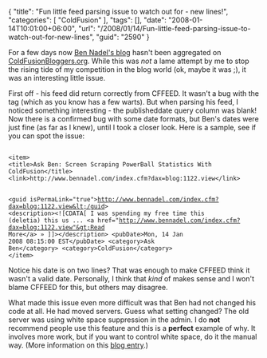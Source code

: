 {
	"title": "Fun little feed parsing issue to watch out for - new lines!",
	"categories": [
		"ColdFusion"
	],
	"tags": [],
	"date": "2008-01-14T10:01:00+06:00",
	"url": "/2008/01/14/Fun-little-feed-parsing-issue-to-watch-out-for-new-lines",
	"guid": "2590"
}

For a few days now <a href="http://www.bennadel.com/blog/recent-blog-entries.htm">Ben Nadel's blog</a> hasn't been aggregated on <a href="http://www.coldfusionbloggers.org">ColdFusionBloggers.org</a>. While this was <i>not</i> a lame attempt by me to stop the rising tide of my competition in the blog world (ok, maybe it was ;), it was an interesting little issue.
<!--more-->
First off - his feed did return correctly from CFFEED. It wasn't a bug with the tag (which as you know has a few warts). But when parsing his feed, I noticed something interesting - the publisheddate query column was blank! Now there is a confirmed bug with some date formats, but Ben's dates were just fine (as far as I knew), until I took a closer look. Here is a sample, see if you can spot the issue:

<code>
&lt;item&gt;
&lt;title&gt;Ask Ben: Screen Scraping PowerBall Statistics With ColdFusion&lt;/title&gt;
&lt;link&gt;http://www.bennadel.com/index.cfm?dax=blog:1122.view&lt;/link&gt;

&lt;guid isPermaLink="true"&gt;http://www.bennadel.com/index.cfm?dax=blog:1122.view&lt;/guid&gt;
&lt;description&gt;&lt;![CDATA[  I was spending my free time this (deletia) this us ...&nbsp;&lt;a href="http://www.bennadel.com/index.cfm?dax=blog:1122.view"&gt;Read More&lt;/a&gt;&nbsp;&raquo; ]]&gt;&lt;/description&gt;
&lt;pubDate&gt;Mon, 14 Jan 2008
08:15:00 EST&lt;/pubDate&gt;
&lt;category&gt;Ask Ben&lt;/category&gt;
&lt;category&gt;ColdFusion&lt;/category&gt;
&lt;/item&gt; 
</code>

Notice his date is on two lines? That was enough to make CFFEED think it wasn't a valid date. Personally, I think that <i>kind</i> of makes sense and I won't blame CFFEED for this, but others may disagree.

What made this issue even more difficult was that Ben had not changed his code at all. He had moved servers. Guess what setting changed? The old server was using white space suppression in the admin. I do <b>not</b> recommend people use this feature and this is a <b>perfect</b> example of why. It involves more work, but if you want to control white space, do it the manual way. (More information on this <a href="http://www.raymondcamden.com/index.cfm/2006/7/26/ColdFusion-Whitespace-Options">blog entry</a>.)